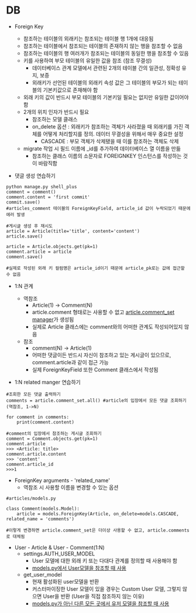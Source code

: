 # DB

- Foreign Key
  - 참조하는 테이블의 외래키는 참조되는 테이블 행 1개에 대응됨
  - 참조하는 테이블에서 참조되는 테이블의 존재하지 않는 행을 참조할 수 없음
  - 참조하는 테이블의 행 여러개가 참조되는 테이블의 동일한 행을 참조할 수 있음
  - 키를 사용하여 부모 테이블의 유일한 값을 참조 (참조 무결성)
    - 데이터베이스 관계 모델에서 관련된 2개의 테이블 간의 일관성, 정확성 유지, 보증
    - 외래키가 선언된 테이블의 외래키 속성 값은 그 테이블의 부모가 되는 테이블의 기본키값으로 존재해야 함
  - 외래 키의 값이 반드시 부모 테이블의 기본키일 필요는 없지만 유일한 값이어야 함
  - 2개의 위치 인자가 반드시 필요
    - 참조하는 모델 클래스
    - on_delete 옵션 : 외래키가 참조하는 객체가 사라졌을 때 외래키를 가진 객체를 어떻게 처리할지를 정의. 데이터 무결성을 위해서 매우 중요한 설정
      - CASCADE : 부모 객체가 삭제됐을 때 이를 참조하는 객체도 삭제
  - migrate 작업 시 필드 이름에 _id를 추가하여 데이터베이스 열 이름을 만듦
    - 참조하는 클래스 이름의 소문자로 FOREIGNKEY 인스턴스를 작성하는 것이 바람직함





- 댓글 생성 연습하기

```
python manage.py shell_plus
comment = comment()
comment.content = 'first commit'
commit.save()
#articles_comment 테이블의 ForeignKeyField, article_id 값이 누락되었기 때문에 에러 발생

#게시글 생성 후 재시도
article = Article(title='title', content='content')
article.save()

article = Article.objects.get(pk=1)
comment.article = article
comment.save()

#실제로 작성된 외래 키 컬럼명은 article_id이기 때문에 article_pk로는 값에 접근할 수 없음

```



- 1:N 관계
  - 역참조
    - Article(1) -> Comment(N)
    - article.comment 형태로는 사용할 수 없고 <u>article.comment_set manager</u>가 생성됨
    - 실제로 Article 클래스에는 comment와의 어떠한 관계도 작성되어있지 않음
  - 참조
    - comment(N) -> Article(1)
    - 어떠한 댓글이든 반드시 자신이 참조하고 있는 게시글이 있으므로, comment.article과 같이 접근 가능
    - 실제 ForeignKeyField 또한 Comment 클래스에서 작성됨



- 1:N related manger 연습하기

```
#조회한 모든 댓글 출력하기
comments = article.comment_set.all() #article의 입장에서 모든 댓글 조회하기(역참조, 1->N)

for comment in comments:
	print(comment.content)
	
#comment의 입장에서 참조하는 게시글 조회하기
comment = Comment.objects.get(pk=1)
comment.article
>>> <Article: title>
comment.article.content
>>> 'content'
comment.article_id
>>>1
```



- ForeignKey arguments - 'related_name'
  - 역참조 시 사용할 이름을 변경할 수 있는 옵션

```
#articles/models.py

class Comment(models.Model):
	article = models.ForeignKey(Article, on_delete=models.CASCADE, related_name = 'comments')

#이렇게 변경하면 article.comment_set은 더이상 사용할 수 없고, article.comments로 대체됨
```



- User - Article & User - Comment(1:N)
  - settings.AUTH_USER_MODEL
    - User 모델에 대한 외래 키 또는 다대다 관계를 정의할 때 사용해야 함
    - <u>models.py에서 User모델을 참조할 때 사용</u>
  - get_user_model
    - 현재 활성화된 user모델을 반환
    - 커스터마이징한 User 모델이 있을 경우는 Custom User 모델, 그렇지 않으면 User을 반환 (User을 직접 참조하지 않는 이유)
    - <u>models.py가 아닌 다른 모든 곳에서 유저 모델을 참조할 때 사용</u>